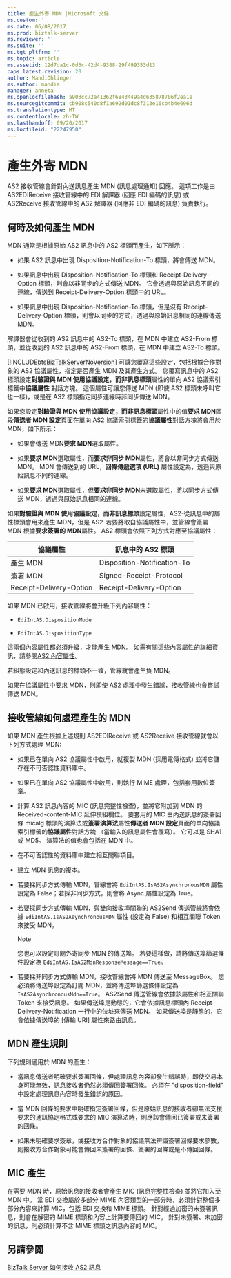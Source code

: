 ```yaml
---
title: 產生外寄 MDN |Microsoft 文件
ms.custom: ''
ms.date: 06/08/2017
ms.prod: biztalk-server
ms.reviewer: ''
ms.suite: ''
ms.tgt_pltfrm: ''
ms.topic: article
ms.assetid: 12d7da1c-0d3c-42d4-9388-29f499353d13
caps.latest.revision: 20
author: MandiOhlinger
ms.author: mandia
manager: anneta
ms.openlocfilehash: a903cc72a41362f6843449a4d635878706f2ea1e
ms.sourcegitcommit: cb908c540d8f1a692d01dc8f313e16cb4b4e696d
ms.translationtype: MT
ms.contentlocale: zh-TW
ms.lasthandoff: 09/20/2017
ms.locfileid: "22247950"
---
```

# <a name="generating-an-outgoing-mdn"></a>產生外寄 MDN
AS2 接收管線會針對內送訊息產生 MDN (訊息處理通知) 回應。 這項工作是由 AS2EDIReceive 接收管線中的 EDI 解譯器 (回應 EDI 編碼的訊息) 或 AS2Receive 接收管線中的 AS2 解譯器 (回應非 EDI 編碼的訊息) 負責執行。  
  
## <a name="when-and-how-an-mdn-is-generated"></a>何時及如何產生 MDN  
 MDN 通常是根據原始 AS2 訊息中的 AS2 標頭而產生，如下所示：  
  
-   如果 AS2 訊息中出現 Disposition-Notification-To 標頭，將會傳送 MDN。  
  
-   如果訊息中出現 Disposition-Notification-To 標頭和 Receipt-Delivery-Option 標頭，則會以非同步的方式傳送 MDN。 它會透過與原始訊息不同的連線，傳送到 Receipt-Delivery-Option 標頭中的 URL。  
  
-   如果訊息中出現 Disposition-Notification-To 標頭，但是沒有 Receipt-Delivery-Option 標頭，則會以同步的方式，透過與原始訊息相同的連線傳送 MDN。  
  
 解譯器會從收到的 AS2 訊息中的 AS2-To 標頭，在 MDN 中建立 AS2-From 標頭，並從收到的 AS2 訊息中的 AS2-From 標頭，在 MDN 中建立 AS2-To 標頭。  
  
 [!INCLUDE[btsBizTalkServerNoVersion](../includes/btsbiztalkservernoversion-md.md)] 可讓您覆寫這些設定，包括根據合作對象的 AS2 協議屬性，指定是否產生 MDN 及其產生方式。 您覆寫訊息中的 AS2 標頭設定**對驗證與 MDN 使用協議設定，而非訊息標頭**屬性的單向 AS2 協議索引標籤中**協議屬性** 對話方塊。 這個屬性可讓您傳送 MDN (即使 AS2 標頭未呼叫它也一樣)，或是在 AS2 標頭指定同步連線時非同步傳送 MDN。  
  
 如果您設定**對驗證與 MDN 使用協議設定，而非訊息標頭**屬性中的值**要求 MDN**區段**傳送者 MDN 設定**頁面在單向 AS2 協議索引標籤的**協議屬性**對話方塊將會用於 MDN，如下所示：  
  
-   如果會傳送 MDN**要求 MDN**選取屬性。  
  
-   如果**要求 MDN**選取屬性，而**要求非同步 MDN**屬性，將會以非同步方式傳送 MDN。 MDN 會傳送到的 URL，**回條傳遞選項 (URL)** 屬性設定為，透過與原始訊息不同的連線。  
  
-   如果**要求 MDN**選取屬性，但**要求非同步 MDN**未選取屬性，將以同步方式傳送 MDN，透過與原始訊息相同的連線。  
  
 如果**對驗證與 MDN 使用協議設定，而非訊息標頭**設定屬性，AS2-從訊息中的屬性標頭會用來產生 MDN，但是 AS2-若要將取自協議屬性中，並管線會簽署 MDN 根據**要求簽署的 MDN**屬性。 AS2 標頭會依照下列方式對應至協議屬性：  
  
|協議屬性|訊息中的 AS2 標頭|  
|------------------------|-------------------------------|  
|產生 MDN|Disposition-Notification-To|  
|簽署 MDN|Signed-Receipt-Protocol|  
|Receipt-Delivery-Option|Receipt-Delivery-Option|  
  
 如果 MDN 已啟用，接收管線將會升級下列內容屬性：  
  
-   `EdiIntAS.DispositionMode`  
  
-   `EdiIntAS.DispositionType`  
  
 這兩個內容屬性都必須升級，才能產生 MDN。 如需有關這些內容屬性的詳細資訊，請參閱[AS2 內容屬性](../core/as2-context-properties.md)。  
  
 若組態設定和內送訊息的標頭不一致，管線就會產生負 MDN。  
  
 如果在協議屬性中要求 MDN，則即使 AS2 處理中發生錯誤，接收管線也會嘗試傳送 MDN。  
  
## <a name="how-the-receive-pipeline-processes-a-generated-mdn"></a>接收管線如何處理產生的 MDN  
 如果 MDN 產生根據上述規則 AS2EDIReceive 或 AS2Receive 接收管線就會以下列方式處理 MDN:  
  
-   如果已在單向 AS2 協議屬性中啟用，就複製 MDN (採用電傳格式) 並將它儲存在不可否認性資料庫中。  
  
-   如果已在單向 AS2 協議屬性中啟用，則執行 MIME 處理，包括套用數位簽章。  
  
-   計算 AS2 訊息內容的 MIC (訊息完整性檢查)，並將它附加到 MDN 的 Received-content-MIC 延伸模組欄位。 要套用的 MIC 由內送訊息的簽署回條 micalg 標頭的演算法或**簽署演算法**屬性**傳送者 MDN 設定**頁面的單向協議索引標籤的**協議屬性**對話方塊 （當輸入的訊息屬性會覆寫）。 它可以是 SHA1 或 MD5。 演算法的值也會包括在 MDN 中。  
  
-   在不可否認性的資料庫中建立相互關聯項目。  
  
-   建立 MDN 訊息的複本。  
  
-   若要採同步方式傳輸 MDN，管線會將 `EdiIntAS.IsAS2AsynchronousMDN` 屬性設定為 False；若採非同步方式，則會將 Async 屬性設定為 True。  
  
-   若要採同步方式傳輸 MDN，與雙向接收埠關聯的 AS2Send 傳送管線將會依據 `EdiIntAS.IsAS2AsynchronousMDN` 屬性 (設定為 False) 和相互關聯 Token 來接受 MDN。  
  
    > [!NOTE]
    >  您也可以設定訂閱外寄同步 MDN 的傳送埠。 若要這樣做，請將傳送埠篩選條件設定為 `EdiIntAS.IsAS2MdnResponseMessage==True`。  
  
-   若要採非同步方式傳輸 MDN，接收管線會將 MDN 傳送至 MessageBox。 您必須將傳送埠設定為訂閱 MDN，並將傳送埠篩選條件設定為 `IsAS2AsynchronousMdn==True`。 AS2Send 傳送管線會依據該屬性和相互關聯 Token 來接受訊息。 如果傳送埠是動態的，它會依據訊息標頭內 Receipt-Delivery-Notification 一行中的位址來傳送 MDN。 如果傳送埠是靜態的，它會依據傳送埠的 [傳輸 URI] 屬性來路由訊息。  
  
## <a name="mdn-generation-rules"></a>MDN 產生規則  
 下列規則適用於 MDN 的產生：  
  
-   當訊息傳送者明確要求簽署回條，但處理訊息內容卻發生錯誤時，即使交易本身可能無效，訊息接收者仍然必須傳回簽署回條。 必須在 "disposition-field" 中設定處理訊息內容時發生錯誤的原因。  
  
-   當 MDN 回條的要求中明確指定簽署回條，但是原始訊息的接收者卻無法支援要求的通訊協定格式或要求的 MIC 演算法時，則應該會傳回已簽署或未簽署的回條。  
  
-   如果未明確要求簽章，或接收方合作對象的協議無法辨識簽署回條要求參數，則接收方合作對象可能會傳回未簽署的回條、簽署的回條或是不傳回回條。  
  
## <a name="mic-generation"></a>MIC 產生  
 在需要 MDN 時，原始訊息的接收者會產生 MIC (訊息完整性檢查) 並將它加入至 MDN 中。 當 EDI 交換屬於多部分 MIME 內容類型的一部分時，必須針對整個多部分內容來計算 MIC，包括 EDI 交換和 MIME 標頭。 針對經過加密的未簽署訊息，則會在解密的 MIME 標頭和內容上計算要傳回的 MIC。 針對未簽署、未加密的訊息，則必須計算不含 MIME 標頭之訊息內容的 MIC。  
  
## <a name="see-also"></a>另請參閱  
 [BizTalk Server 如何接收 AS2 訊息](../core/how-biztalk-server-receives-as2-messages.md)